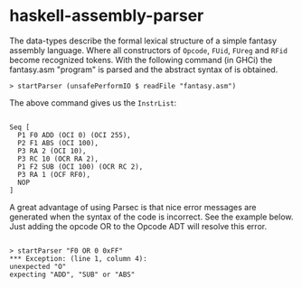 # haskell-assembly-parser

The data-types describe the formal lexical structure of a simple fantasy assembly language. Where all constructors of `Opcode`, `FUid`, `FUreg` and `RFid` become recognized tokens. With the following command (in GHCi) the fantasy.asm "program" is parsed and the abstract syntax of is obtained.

`> startParser (unsafePerformIO $ readFile "fantasy.asm")`

The above command gives us the `InstrList`:

<pre><code>
Seq [
  P1 F0 ADD (OCI 0) (OCI 255),
  P2 F1 ABS (OCI 100),
  P3 RA 2 (OCI 10),
  P3 RC 10 (OCR RA 2),
  P1 F2 SUB (OCI 100) (OCR RC 2),
  P3 RA 1 (OCF RF0),
  NOP
]
</code></pre>

A great advantage of using Parsec is that nice error messages are generated when the syntax of the code is incorrect. See the example below. Just adding the opcode OR to the Opcode ADT will resolve this error.

<pre><code>
> startParser "F0 OR 0 0xFF"
*** Exception: (line 1, column 4):
unexpected "O"
expecting "ADD", "SUB" or "ABS"
</code></pre>

